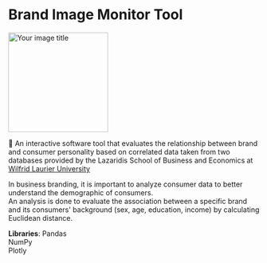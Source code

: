 # Brand Image Monitor Tool

<img src="https://user-images.githubusercontent.com/36112125/113499165-d78fa580-94e1-11eb-9dbd-bc36a463d3c0.png" alt="Your image title" width="200"/>

:page_facing_up: An interactive software tool that evaluates the relationship between brand and consumer personality based on correlated data taken 
from two databases provided by the Lazaridis School of Business and Economics at [Wilfrid Laurier University](https://www.wlu.ca/academics/faculties/lazaridis-school-of-business-and-economics/index.html)  

In business branding, it is important to analyze consumer data to better understand the demographic of consumers.  
An analysis is done to evaluate the association between a specific brand and its consumers' background (sex, age, education, income) by calculating Euclidean distance.

**Libraries**:
Pandas  
NumPy  
Plotly
